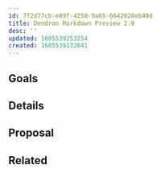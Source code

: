 ```yaml
---
id: 7f2d77cb-e89f-4250-9a65-6642028eb49d
title: Dendron Markdown Preview 2.0
desc: ''
updated: 1605539253254
created: 1605539132041
---
```

## Goals

## Details

## Proposal

## Related

